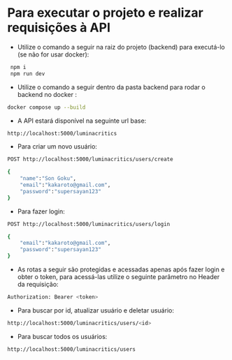 <h1>Para executar o projeto e realizar requisições à API</h1>

- Utilize o comando a seguir na raiz do projeto (backend) para executá-lo (se não for usar docker):

```bash
 npm i
 npm run dev
```

- Utilize o comando a seguir dentro da pasta backend para rodar o backend no docker :

```bash
docker compose up --build
```

- A API estará disponível na seguinte url base:

```bash
http://localhost:5000/luminacritics
```

- Para criar um novo usuário:

```bash
POST http://localhost:5000/luminacritics/users/create

{
    "name":"Son Goku",
    "email":"kakaroto@gmail.com",
    "password":"supersayan123"
}
```

- Para fazer login:

```bash
POST http://localhost:5000/luminacritics/users/login

{
    "email":"kakaroto@gmail.com",
    "password":"supersayan123"
}
```

- As rotas a seguir são protegidas e acessadas apenas após fazer login e obter o token, para acessá-las utilize o seguinte parâmetro no Header da requisição:

```bash
Authorization: Bearer <token>
```

- Para buscar por id, atualizar usuário e deletar usuário:

```bash
http://localhost:5000/luminacritics/users/<id>
```

- Para buscar todos os usuários:

```bash
http://localhost:5000/luminacritics/users
```
